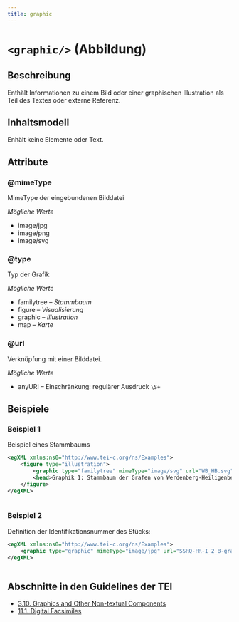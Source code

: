 ```yaml
---
title: graphic
---
```




# `<graphic/>` (Abbildung)

## Beschreibung

Enthält Informationen zu einem Bild oder einer graphischen Illustration als Teil des Textes oder externe Referenz. 

## Inhaltsmodell

Enhält keine Elemente oder Text.

## Attribute

### @mimeType

MimeType der eingebundenen Bilddatei

*Mögliche Werte*

- image/jpg
- image/png
- image/svg

### @type

Typ der Grafik

*Mögliche Werte*

- familytree – *Stammbaum*
- figure – *Visualisierung*
- graphic – *Illustration*
- map – *Karte*

### @url

Verknüpfung mit einer Bilddatei.

*Mögliche Werte*

- anyURI – Einschränkung: regulärer Ausdruck `\S+`

## Beispiele

### Beispiel 1

Beispiel eines Stammbaums

```xml
<egXML xmlns:ns0="http://www.tei-c.org/ns/Examples">
    <figure type="illustration">
        <graphic type="familytree" mimeType="image/svg" url="WB_HB.svg" />
        <head>Graphik 1: Stammbaum der Grafen von Werdenberg-Heiligenberg</head>
    </figure>
</egXML>
               
```

### Beispiel 2

Definition der Identifikationsnummer des Stücks:

```xml
<egXML xmlns:ns0="http://www.tei-c.org/ns/Examples">
    <graphic type="graphic" mimeType="image/jpg" url="SSRQ-FR-I_2_8-graphic-6.jpg" />
</egXML>
               
```

## Abschnitte in den Guidelines der TEI

- [3.10. Graphics and Other Non-textual Components](https://www.tei-c.org/release/doc/tei-p5-doc/en/html/CO.html#COGR)
- [11.1. Digital Facsimiles](https://www.tei-c.org/release/doc/tei-p5-doc/en/html/PH.html#PHFAX)